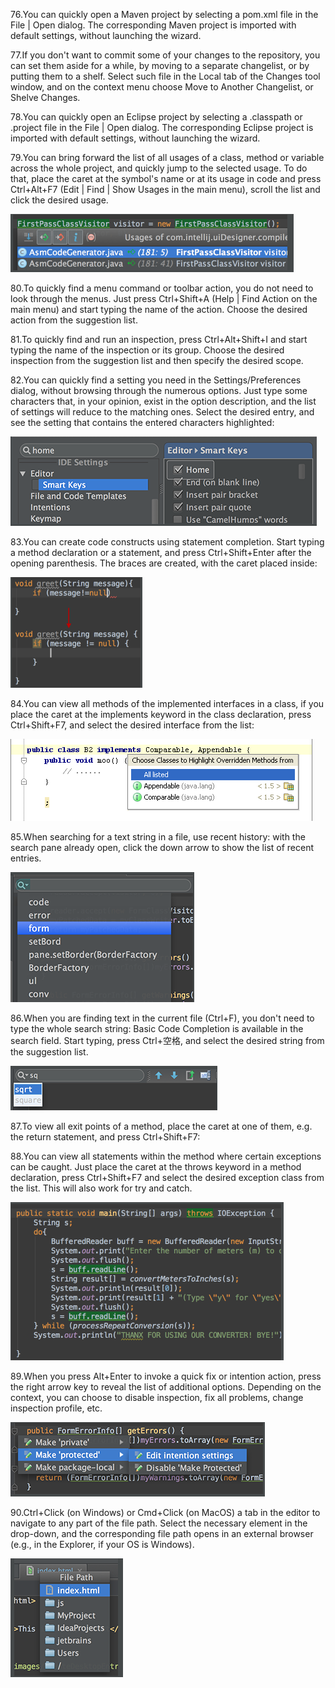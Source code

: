 76.You can quickly open a Maven project by selecting a pom.xml file in the File | Open dialog. The corresponding Maven project is imported with default settings, without launching the wizard.

77.If you don't want to commit some of your changes to the repository, you can set them aside for a while, by moving to a separate changelist, or by putting them to a shelf. Select such file in the Local tab of the Changes tool window, and on the context menu choose Move to Another Changelist, or Shelve Changes. 

78.You can quickly open an Eclipse project by selecting a .classpath or .project file in the File | Open dialog. The corresponding Eclipse project is imported with default settings, without launching the wizard.

79.You can bring forward the list of all usages of a class, method or variable across the whole project, and quickly jump to the selected usage. To do that, place the caret at the symbol's name or at its usage in code and press Ctrl+Alt+F7 (Edit | Find | Show Usages in the main menu), scroll the list and click the desired usage.

![79.png](../pic/79.png)

80.To quickly find a menu command or toolbar action, you do not need to look through the menus. Just press Ctrl+Shift+A (Help | Find Action on the main menu) and start typing the name of the action. Choose the desired action from the suggestion list. 

81.To quickly find and run an inspection, press Ctrl+Alt+Shift+I and start typing the name of the inspection or its group. Choose the desired inspection from the suggestion list and then specify the desired scope. 

82.You can quickly find a setting you need in the Settings/Preferences dialog, without browsing through the numerous options. Just type some characters that, in your opinion, exist in the option description, and the list of settings will reduce to the matching ones. Select the desired entry, and see the setting that contains the entered characters highlighted:

![82.png](../pic/82.png)

83.You can create code constructs using statement completion. Start typing a method declaration or a statement, and press Ctrl+Shift+Enter after the opening parenthesis. The braces are created, with the caret placed inside: 

![83.png](../pic/83.png)

84.You can view all methods of the implemented interfaces in a class, if you place the caret at the implements keyword in the class declaration, press Ctrl+Shift+F7, and select the desired interface from the list: 

![84.png](../pic/84.png)

85.When searching for a text string in a file, use recent history: with the search pane already open, click the down arrow to show the list of recent entries. 

![85.png](../pic/85.png)

86.When you are finding text in the current file (Ctrl+F), you don't need to type the whole search string: Basic Code Completion is available in the search field. Start typing, press Ctrl+空格, and select the desired string from the suggestion list. 

![86.png](../pic/86.png)
 
87.To view all exit points of a method, place the caret at one of them, e.g. the return statement, and press Ctrl+Shift+F7: 
 
88.You can view all statements within the method where certain exceptions can be caught. Just place the caret at the throws keyword in a method declaration, press Ctrl+Shift+F7 and select the desired exception class from the list. This will also work for try and catch. 
 
![88png](../pic/88.png)

89.When you press Alt+Enter to invoke a quick fix or intention action, press the right arrow key to reveal the list of additional options. 
Depending on the context, you can choose to disable inspection, fix all problems, change inspection profile, etc. 

![89.png](../pic/89.png)
 
90.Ctrl+Click (on Windows) or Cmd+Click (on MacOS) a tab in the editor to navigate to any part of the file path. Select the necessary element in the drop-down, and the corresponding file path opens in an external browser (e.g., in the Explorer, if your OS is Windows). 

![90.png](../pic/90.png)